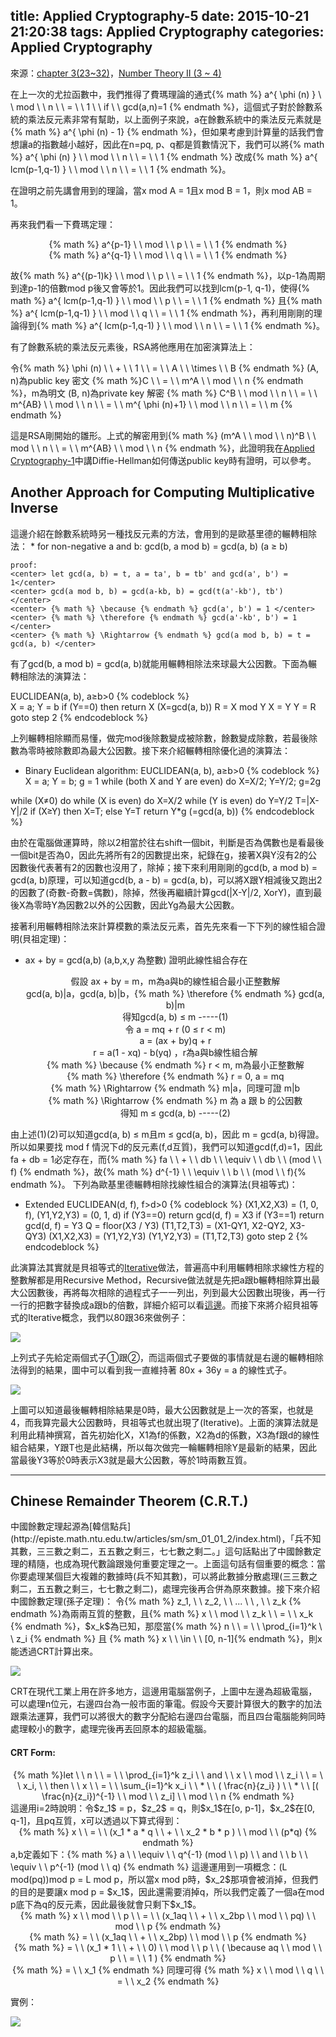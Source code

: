title: Applied Cryptography-5
date: 2015-10-21 21:20:38
tags: Applied Cryptography
categories: Applied Cryptography
---
來源：[chapter 3(23~32)](http://staff.csie.ncu.edu.tw/yensm/lecture/Cryptography/Chapter-3%20Number%20Theory.pdf)，[Number Theory II (3 ~ 4)](http://web.math.isu.edu.tw/yeh/2013Fall/GE/Lectures/L5/L5.pdf)

在上一次的尤拉函數中，我們推得了費瑪理論的通式{% math %} a^{ \phi (n) } \ \ mod \ \ n \ \ = \ \ 1 \ \ if \ \ gcd(a,n)=1 {% endmath %}，這個式子對於餘數系統的乘法反元素非常有幫助，以上面例子來說，a在餘數系統中的乘法反元素就是{% math %} a^{ \phi (n) - 1} {% endmath %}，但如果考慮到計算量的話我們會想讓a的指數越小越好，因此在n=pq, p、q都是質數情況下，我們可以將{% math %} a^{ \phi (n) } \ \ mod \ \ n \ \ = \ \ 1 {% endmath %} 改成{% math %} a^{ lcm(p-1,q-1) } \ \ mod \ \ n \ \ = \ \ 1 {% endmath %}。

在證明之前先講會用到的理論，當x mod A = 1且x mod B = 1，則x mod AB = 1。

再來我們看一下費瑪定理：
<center> {% math %} a^{p-1} \ \ mod \ \ p \ \ = \ \ 1 {% endmath %} </center>
<center> {% math %} a^{q-1} \ \ mod \ \ q \ \ = \ \ 1 {% endmath %} </center>

故{% math %} a^{(p-1)k} \ \ mod \ \ p \ \ = \ \ 1 {% endmath %}，以p-1為周期到達p-1的倍數mod p後又會等於1。因此我們可以找到lcm(p-1, q-1)，使得{% math %} a^{ lcm(p-1,q-1) } \ \ mod \ \ p \ \ = \ \ 1 {% endmath %} 且{% math %} a^{ lcm(p-1,q-1) } \ \ mod \ \ q \ \ = \ \ 1 {% endmath %}，再利用剛剛的理論得到{% math %} a^{ lcm(p-1,q-1) } \ \ mod \ \ n \ \ = \ \ 1 {% endmath %}。

有了餘數系統的乘法反元素後，RSA將他應用在加密演算法上：

令{% math %} \phi (n) \ \ + \ \ 1 \ \ = \ \ A \ \ \times \ \ B {% endmath %}
(A, n)為public key
密文 {% math %}C \ \ = \ \ m^A \ \ mod \ \ n {% endmath %}，m為明文
(B, n)為private key
解密 {% math %} C^B \ \ mod \ \ n \ \ = \ \ m^{AB} \ \ mod \ \ n \ \ = \ \ m^{ \phi (n)+1} \ \ mod \ \ n \ \ = \ \ m {% endmath %} 
    
這是RSA剛開始的雛形。上式的解密用到{% math %} (m^A \ \ mod \ \ n)^B \ \ mod \ \ n \ \ = \ \ m^{AB} \ \ mod \ \ n {% endmath %}，此證明我在[Applied Cryptography-1](http://eastl.github.io/2015/09/28/Applied-Cryptography-1/)中講Diffie-Hellman如何傳送public key時有證明，可以參考。

<h2> Another Approach for Computing Multiplicative Inverse </h2>
這邊介紹在餘數系統時另一種找反元素的方法，會用到的是歐基里德的輾轉相除法：
*   for non-negative a and b:
    gcd(b, a mod b) = gcd(a, b)  (a ≥ b)

    proof:
    <center> let gcd(a, b) = t, a = ta', b = tb' and gcd(a', b') = 1</center>
    <center> gcd(a mod b, b) = gcd(a-kb, b) = gcd(t(a'-kb'), tb') </center>
    <center> {% math %} \because {% endmath %} gcd(a', b') = 1 </center>
    <center> {% math %} \therefore {% endmath %} gcd(a'-kb', b') = 1 </center>
    <center> {% math %} \Rightarrow {% endmath %} gcd(a mod b, b) = t = gcd(a, b) </center>

有了gcd(b, a mod b) = gcd(a, b)就能用輾轉相除法來球最大公因數。下面為輾轉相除法的演算法：

EUCLIDEAN(a, b), a≥b>0
{% codeblock %}  
X = a; Y = b
if (Y==0) then return X (X=gcd(a, b))
R = X mod Y
X = Y
Y = R
goto step 2
{% endcodeblock %}

上列輾轉相除顯而易懂，做完mod後除數變成被除數，餘數變成除數，若最後除數為零時被除數即為最大公因數。接下來介紹輾轉相除優化過的演算法：

*   Binary Euclidean algorithm:
    EUCLIDEAN(a, b), a≥b>0
{% codeblock %}
X = a; Y = b; g = 1
while (both X and Y are even) do
    X=X/2; Y=Y/2; g=2g

while (X≠0) do
    while (X is even) do X=X/2
    while (Y is even) do Y=Y/2
    T=|X-Y|/2
    if (X≥Y) then X=T; else Y=T
return Y*g (=gcd(a, b))
{% endcodeblock %}

由於在電腦做運算時，除以2相當於往右shift一個bit，判斷是否為偶數也是看最後一個bit是否為0，因此先將所有2的因數提出來，紀錄在g，接著X與Y沒有2的公因數後代表著有2的因數也沒用了，除掉；接下來利用剛剛的gcd(b, a mod b) = gcd(a, b)原理，可以知道gcd(b, a - b) = gcd(a, b)，可以將X跟Y相減後又跑出2的因數了(奇數-奇數=偶數)，除掉，然後再繼續計算gcd(|X-Y|/2, XorY)，直到最後X為零時Y為因數2以外的公因數，因此Yg為最大公因數。

接著利用輾轉相除法來計算模數的乘法反元素，首先先來看一下下列的線性組合證明(貝祖定理)：
*   ax + by = gcd(a,b)  (a,b,x,y 為整數) 證明此線性組合存在
    
    <center> 假設 ax + by = m，m為a與b的線性組合最小正整數解 </center>
    <center> gcd(a, b)|a，gcd(a, b)|b，{% math %} \therefore {% endmath %} gcd(a, b)|m </center>
    <center> 得知gcd(a, b) ≤ m  -----(1) </center>
    <center> 令 a = mq + r (0 ≤ r < m) </center>
    <center> a = (ax + by)q + r </center> 
    <center> r = a(1 - xq) - b(yq) ，r為a與b線性組合解 </center>
    <center> {% math %} \because {% endmath %} r < m, m為最小正整數解 </center>
    <center> {% math %} \therefore {% endmath %} r = 0, a = mq </center>
    <center> {% math %} \Rightarrow {% endmath %} m|a，同理可證 m|b </center>
    <center> {% math %} \Rightarrow {% endmath %} m 為 a 跟 b 的公因數 </center>
    <center> 得知 m ≤ gcd(a, b) -----(2) </center>

由上述(1)(2)可以知道gcd(a, b) ≤ m且m ≤ gcd(a, b)，因此 m = gcd(a, b)得證。所以如果要找 mod f 情況下d的反元素(f,d互質)，我們可以知道gcd(f,d)=1，因此 fa + db = 1必定存在，而{% math %} fa \ \ + \ \ db \ \ \equiv \ \ db \ \ (mod \ \ f) {% endmath %}，故{% math %} d^{-1} \ \ \equiv \ \ b \ \ (mod \ \ f){% endmath %}。
下列為歐基里德輾轉相除找線性組合的演算法(貝祖等式)：
*   Extended EUCLIDEAN(d, f), f>d>0
    {% codeblock %}
    (X1,X2,X3) = (1, 0, f), (Y1,Y2,Y3) = (0, 1, d)
    if (Y3==0) return gcd(d, f) = X3
    if (Y3==1) return gcd(d, f) = Y3
    Q = floor(X3 / Y3)
    (T1,T2,T3) = (X1-QY1, X2-QY2, X3-QY3)
    (X1,X2,X3) = (Y1,Y2,Y3)
    (Y1,Y2,Y3) = (T1,T2,T3)
    goto step 2
    {% endcodeblock %}   

此演算法其實就是貝祖等式的[Iterative](https://en.wikipedia.org/wiki/Iterative_method)做法，普遍高中利用輾轉相除求線性方程的整數解都是用Recursive Method，Recursive做法就是先把a跟b輾轉相除算出最大公因數後，再將每次相除的過程式子一一列出，列到最大公因數出現後，再一行一行的把數字替換成a跟b的倍數，詳細介紹可以看[這邊](https://ccjou.wordpress.com/2012/11/16/%E5%88%A9%E7%94%A8%E5%9F%BA%E6%9C%AC%E5%88%97%E9%81%8B%E7%AE%97%E5%AF%A6%E7%8F%BE%E6%93%B4%E5%B1%95%E6%AD%90%E5%B9%BE%E9%87%8C%E5%BE%97%E6%BC%94%E7%AE%97%E6%B3%95/)。而接下來將介紹貝祖等式的Iterative概念，我們以80跟36來做例子：

![](/images/pezu.jpg)

上列式子先給定兩個式子①跟②，而這兩個式子要做的事情就是右邊的輾轉相除法得到的結果，圖中可以看到我一直維持著 80x + 36y = a 的線性式子。

![](/images/pezu2.jpg)

上圖可以知道最後輾轉相除結果是0時，最大公因數就是上一次的答案，也就是4，而我算完最大公因數時，貝祖等式也就出現了(Iterative)。上面的演算法就是利用此精神撰寫，首先初始化X，X1為f的係數，X2為d的係數，X3為f跟d的線性組合結果，Y跟T也是此結構，所以每次做完一輪輾轉相除Y是最新的結果，因此當最後Y3等於0時表示X3就是最大公因數，等於1時兩數互質。

<hr>

<h2> Chinese Remainder Theorem (C.R.T.) </h2>
中國餘數定理起源為[韓信點兵](http://episte.math.ntu.edu.tw/articles/sm/sm_01_01_2/index.html)，「兵不知其數，三三數之剩二，五五數之剩三，七七數之剩二。」這句話點出了中國餘數定理的精隨，也成為現代數論跟幾何重要定理之一。上面這句話有個重要的概念：當你要處理某個巨大複雜的數據時(兵不知其數)，可以將此數據分散處理(三三數之剩二，五五數之剩三，七七數之剩二)，處理完後再合併為原來數據。接下來介紹中國餘數定理(孫子定理)：
令{% math %} z_1, \ \ z_2, \ \ ... \ \ , \ \ z_k {% endmath %}為兩兩互質的整數，且{% math %} x \ \ mod \ \ z_k \ \ = \ \ x_k {% endmath %}，$x_k$為已知，那麼當{% math %} n \ \ = \ \ \prod_{i=1}^k \ \ z_i {% endmath %} 且 {% math %} x \ \ \in \ \ [0, n-1]{% endmath %}，則x能透過CRT計算出來。

![](/images/crt.jpg)

CRT在現代工業上用在許多地方，這邊用電腦當例子，上圖中左邊為超級電腦，可以處理n位元，右邊四台為一般市面的筆電。假設今天要計算很大的數字的加法跟乘法運算，我們可以將很大的數字分配給右邊四台電腦，而且四台電腦能夠同時處理較小的數字，處理完後再丟回原本的超級電腦。

<h4>CRT Form:</h4>
<center> {% math %}let \ \ n \ \ = \ \ \prod_{i=1}^k z_i \ \ and \ \ x \ \ mod \ \ z_i \ \ = \ \ x_i, \ \ then \ \ x \ \ = \ \ \sum_{i=1}^k x_i \ \ * \ \ ( \frac{n}{z_i} ) \ \ * \ \ [( \frac{n}{z_i})^{-1} \ \ mod \ \ z_i] \ \ mod \ \ n {% endmath %} </center>
這邊用i=2時說明：令$z_1$ = p，$z_2$ = q，則$x_1$在[o, p-1]，$x_2$在[0, q-1]，且pq互質，x可以透過以下算式得到：
<center> {% math %} x \ \ = \ \ (x_1 * a * q \ \ + \ \ x_2 * b * p ) \ \ mod \ \ (p*q) {% endmath %} </center>
a,b定義如下：{% math %} a \ \ \equiv \ \ q^{-1} (mod \ \ p) \  \ and \  \ b \ \ \equiv \ \ p^{-1} (mod \ \ q)  {% endmath %}
這邊運用到一項概念：(L mod(pq))mod p = L mod p，所以當x mod p時，$x_2$那項會被消掉，但我們的目的是要讓x mod p = $x_1$，因此還需要消掉q，所以我們定義了一個a在mod p底下為q的反元素，因此最後就會只剩下$x_1$。

<center> {% math %} x \ \ mod \ \ p \ \ = \ \ (x_1aq \ \ + \ \ x_2bp \ \ mod \ \ pq) \ \ mod \ \ p  {% endmath %} </center>
<center> {% math %} = \ \ (x_1aq \ \ + \ \ x_2bp) \ \ mod \ \ p {% endmath %} </center>
<center> {% math %} = \ \ (x_1 * 1 \ \ + \ \ 0) \ \ mod \ \ p \ \ ( \because aq \ \ mod \ \ p \ \ = \ \ 1 ) {% endmath %} </center>
<center> {% math %} = \ \ x_1 {% endmath %} 同理可得 {% math %} x \ \ mod \ \ q \ \ = \ \ x_2 {% endmath %} </center>

實例：

![](/images/CRT_example.jpg)
